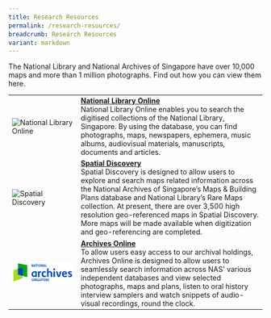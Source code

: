 ```yaml
---
title: Research Resources
permalink: /research-resources/
breadcrumb: Research Resources
variant: markdown
---
```

The National Library and National Archives of Singapore have over 10,000 maps and more than 1 million photographs. Find out how you can view them here.

<table class="table-v">
  <tbody><tr>
    <td><img src="/images/nlb_logo_small" alt="National Library Online"></td>
    <td>
		<strong><a href="https://www.nlb.gov.sg/main/nlonline" target="_blank">National Library Online</a></strong><br>
		National Library Online enables you to search the digitised collections of the National Library, Singapore. By using the database, you can find photographs, maps, newspapers, ephemera, music albums, audiovisual materials, manuscripts, documents and articles.
	</td>
  </tr>
  <tr>
    <td><img src="/images/logo-spatialdiscovery.png" alt="Spatial Discovery"></td>
    <td>
		<strong><a href="http://search.nlb.gov.sg/spatialdiscovery" target="_blank">Spatial Discovery</a></strong><br>
		Spatial Discovery is designed to allow users to explore and search maps related information across the National Archives of Singapore’s Maps &amp; Building Plans database and National Library’s Rare Maps collection. At present, there are over 3,500 high resolution geo-referenced maps in Spatial Discovery. More maps will be made available when digitization and geo-referencing are completed.
	</td>
  </tr>
  <tr>
    <td><img src="/images/nas_logo_small.png" alt="Archives Online"></td>
    <td>
		<strong><a href="http://www.nas.gov.sg/archivesonline/" target="_blank">Archives Online</a></strong><br>
		To allow users easy access to our archival holdings, Archives Online is designed to allow users to seamlessly search information across NAS' various independent databases and view selected photographs, maps and plans, listen to oral history interview samplers and watch snippets of audio-visual recordings, round the clock.
	</td>
  </tr>
</tbody></table>